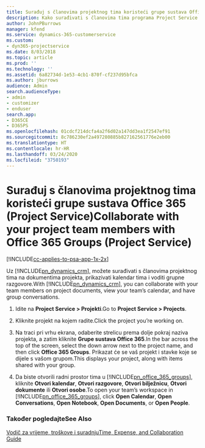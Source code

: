 ```yaml
---
title: Surađuj s članovima projektnog tima koristeći grupe sustava Office 365
description: Kako surađivati s članovima tima programa Project Service putem grupa sustava Office 365
author: JohnPBurrows
manager: kfend
ms.service: dynamics-365-customerservice
ms.custom:
- dyn365-projectservice
ms.date: 8/03/2018
ms.topic: article
ms.prod: ''
ms.technology: ''
ms.assetid: 6a82734d-1e53-4cb1-870f-cf237d95bfca
ms.author: jburrows
audience: Admin
search.audienceType:
- admin
- customizer
- enduser
search.app:
- D365CE
- D365PS
ms.openlocfilehash: 01cdcf214dcfa4a2f6d02a147dd3ea1f2547ef91
ms.sourcegitcommit: 8c786230ef2a497280885b827162561776e2eb00
ms.translationtype: HT
ms.contentlocale: hr-HR
ms.lasthandoff: 03/24/2020
ms.locfileid: "3750193"
---
```

# <a name="collaborate-with-your-project-team-members-with-office-365-groups-project-service"></a><span data-ttu-id="00ad3-103">Surađuj s članovima projektnog tima koristeći grupe sustava Office 365 (Project Service)</span><span class="sxs-lookup"><span data-stu-id="00ad3-103">Collaborate with your project team members with Office 365 Groups (Project Service)</span></span>

[!INCLUDE[cc-applies-to-psa-app-1x-2x](../includes/cc-applies-to-psa-app-1x-2x.md)]

<span data-ttu-id="00ad3-104">Uz [!INCLUDE[pn_dynamics_crm](../includes/pn-dynamics-crm.md)], možete surađivati s članovima projektnog tima na dokumentima projekta, prikazivati kalendar tima i voditi grupne razgovore.</span><span class="sxs-lookup"><span data-stu-id="00ad3-104">With [!INCLUDE[pn_dynamics_crm](../includes/pn-dynamics-crm.md)], you can collaborate with your team members on project documents, view your team’s calendar, and have group conversations.</span></span>  
  
1. <span data-ttu-id="00ad3-105">Idite na **Project Service > Projekti**.</span><span class="sxs-lookup"><span data-stu-id="00ad3-105">Go to **Project Service > Projects**.</span></span>  
  
2. <span data-ttu-id="00ad3-106">Kliknite projekt na kojem radite.</span><span class="sxs-lookup"><span data-stu-id="00ad3-106">Click the project you’re working on.</span></span>  
  
3. <span data-ttu-id="00ad3-107">Na traci pri vrhu ekrana, odaberite strelicu prema dolje pokraj naziva projekta, a zatim kliknite **Grupe sustava Office 365**.</span><span class="sxs-lookup"><span data-stu-id="00ad3-107">In the bar across the top of the screen, select the down arrow next to the project name, and then click **Office 365 Groups**.</span></span> <span data-ttu-id="00ad3-108">Prikazat će se vaš projekt i stavke koje se dijele s vašom grupom.</span><span class="sxs-lookup"><span data-stu-id="00ad3-108">This displays your project, along with items shared with your group.</span></span>  
  
4. <span data-ttu-id="00ad3-109">Da biste otvorili radni prostor tima u [!INCLUDE[pn_office_365_groups](../includes/pn-office-365-groups.md)], kliknite **Otvori kalendar**, **Otvori razgovore**, **Otvori bilježnicu**, **Otvori dokumente** ili **Otvori osobe**.</span><span class="sxs-lookup"><span data-stu-id="00ad3-109">To open your team’s workspace in [!INCLUDE[pn_office_365_groups](../includes/pn-office-365-groups.md)], click **Open Calendar**, **Open Conversations**, **Open Notebook**, **Open Documents**, or **Open People**.</span></span>  
  
### <a name="see-also"></a><span data-ttu-id="00ad3-110">Također pogledajte</span><span class="sxs-lookup"><span data-stu-id="00ad3-110">See Also</span></span>  
 [<span data-ttu-id="00ad3-111">Vodič za vrijeme, troškove i suradnju</span><span class="sxs-lookup"><span data-stu-id="00ad3-111">Time, Expense, and Collaboration Guide</span></span>](../project-service/time-expense-collaboration-guide.md)
